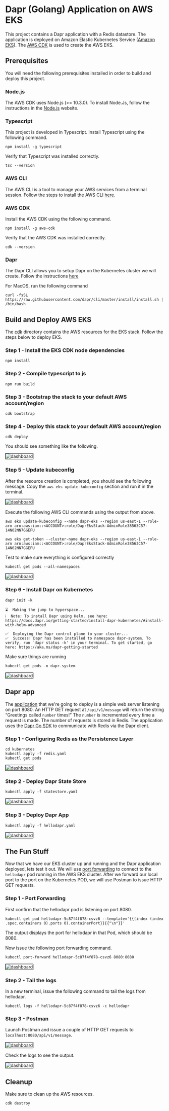 # Dapr (Golang) Application on AWS EKS

This project contains a Dapr application with a Redis datastore. The application is deployed on Amazon Elastic Kubernetes Service ([Amazon EKS](https://docs.aws.amazon.com/eks/latest/userguide/what-is-eks.html)). The [AWS CDK](https://docs.aws.amazon.com/cdk/latest/guide/home.html) is used to create the AWS EKS.

## Prerequisites

You will need the following prerequisites installed in order to build and deploy this project.

### Node.js

The AWS CDK uses Node.js (>= 10.3.0).  To install Node.Js, follow the instructions in the [Node.js](https://nodejs.org/en/download/) website.

### Typescript

This project is developed in Typescript. Install Typescript using the following command.

```
npm install -g typescript
```

Verify that Typescript was installed correctly.

```
tsc --version
```

### AWS CLI

The AWS CLI is a tool to manage your AWS services from a terminal session. Follow the steps to install the AWS CLI [here](https://aws.amazon.com/cli).

### AWS CDK

Install the AWS CDK using the following command.

```
npm install -g aws-cdk
```

Verify that the AWS CDK was installed correctly.

```
cdk --version
```

### Dapr

The Dapr CLI allows you to setup Dapr on the Kubernetes cluster we will create.  Follow the instructions [here](https://docs.dapr.io/getting-started/install-dapr)

For MacOS, run the following command

```
curl -fsSL https://raw.githubusercontent.com/dapr/cli/master/install/install.sh | /bin/bash
```

## Build and Deploy AWS EKS

The [cdk](./cdk/) directory contains the AWS resources for the EKS stack.  Follow the steps below to deploy EKS.

### Step 1 - Install the EKS CDK node dependencies

```
npm install
```

### Step 2 - Compile typescript to js

```
npm run build
```

### Step 3 - Bootstrap the stack to your default AWS account/region

```
cdk bootstrap
```

### Step 4 - Deploy this stack to your default AWS account/region

```
cdk deploy
```

You should see something like the following.

<img src="images/cdk-deploy.png" alt="dashboard" style="border:1px solid black">

### Step 5 - Update kubeconfig

After the resource creation is completed, you should see the following message.  Copy the `aws eks update-kubeconfig` section and run it in the terminal.

<img src="images/update-kubeconfig.png" alt="dashboard" style="border:1px solid black">

Execute the following AWS CLI commands using the output from above.

```
aws eks update-kubeconfig --name dapr-eks --region us-east-1 --role-arn arn:aws:iam::<ACCOUNT>:role/DaprEksStack-AdminRole38563C57-14N02NN7GGEFU
```

```
aws eks get-token --cluster-name dapr-eks --region us-east-1 --role-arn arn:aws:iam::<ACCOUNT>:role/DaprEksStack-AdminRole38563C57-14N02NN7GGEFU
```

Test to make sure everything is configured correctly

```
kubectl get pods --all-namespaces
```

<img src="images/get-pods-initial.png" alt="dashboard" style="border:1px solid black">

### Step 6 -  Install Dapr on Kubernetes

```
dapr init -k

⌛  Making the jump to hyperspace...
ℹ️  Note: To install Dapr using Helm, see here: https://docs.dapr.io/getting-started/install-dapr-kubernetes/#install-with-helm-advanced

✅  Deploying the Dapr control plane to your cluster...
✅  Success! Dapr has been installed to namespace dapr-system. To verify, run `dapr status -k' in your terminal. To get started, go here: https://aka.ms/dapr-getting-started
```

Make sure things are running

```
kubectl get pods -n dapr-system
```

<img src="images/get-pods-dapr-system.png" alt="dashboard" style="border:1px solid black">

## Dapr app

The [application](./dapr-app/main.go) that we're going to deploy is a simple web server listening on port 8080.  An HTTP GET request at `/api/v1/message` will return the string “Greetings called `number` times!”  The `number` is incremented every time a request is made.  The number of requests is stored in Redis.  The application uses the [Dapr Go SDK](https://github.com/dapr/go-sdk) to communicate with Redis via the Dapr client.

### Step 1 - Configuring Redis as the Persistence Layer

```
cd kubernetes
kubectl apply -f redis.yaml
kubectl get pods
```

<img src="images/redis-deploy.png" alt="dashboard" style="border:1px solid black">

### Step 2 - Deploy Dapr State Store

```
kubectl apply -f statestore.yaml
```

<img src="images/statestore-deploy.png" alt="dashboard" style="border:1px solid black">

### Step 3 - Deploy Dapr App

```
kubectl apply -f hellodapr.yaml
```

<img src="images/hellodapr-deploy.png" alt="dashboard" style="border:1px solid black">

## The Fun Stuff

Now that we have our EKS cluster up and running and the Dapr application deployed, lets test it out. We will use [port forwarding](https://kubernetes.io/docs/tasks/access-application-cluster/port-forward-access-application-cluster/) to connect to the `hellodapr` pod running in the AWS EKS cluster. After we forward our local port to the port on the Kubernetes POD, we will use Postman to issue HTTP GET requests.

### Step 1 - Port Forwarding

First confirm that the hellodapr pod is listening on port 8080.

```
kubectl get pod hellodapr-5c87f4f878-csvz6 --template='{{(index (index .spec.containers 0).ports 0).containerPort}}{{"\n"}}'
```

The output displays the port for hellodapr in that Pod, which should be 8080.

Now issue the following port forwarding command.

```
kubectl port-forward hellodapr-5c87f4f878-csvz6 8080:8080
```

<img src="images/port-forward.png" alt="dashboard" style="border:1px solid black">

### Step 2 - Tail the logs

In a new terminal, issue the following command to tail the logs from hellodapr.

```
kubectl logs -f hellodapr-5c87f4f878-csvz6 -c hellodapr
```

### Step 3 - Postman

Launch Postman and issue a couple of HTTP GET requests to `localhost:8080/api/v1/message`.

<img src="images/postman.png" alt="dashboard" style="border:1px solid black">

Check the logs to see the output.

<img src="images/hellodapr-logs.png" alt="dashboard" style="border:1px solid black">

## Cleanup

Make sure to clean up the AWS resources.

```
cdk destroy
```